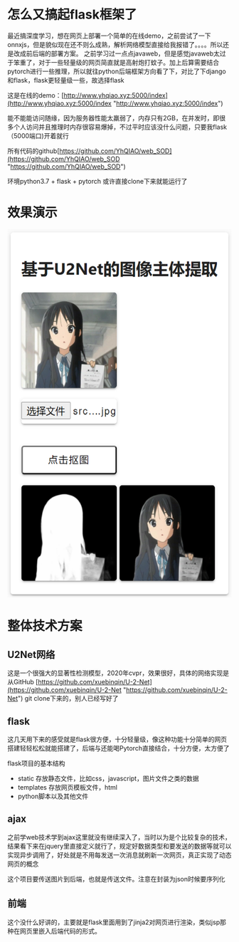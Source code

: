 # 怎么又搞起flask框架了
最近搞深度学习，想在网页上部署一个简单的在线demo，之前尝试了一下onnxjs，但是貌似现在还不则么成熟，解析网络模型直接给我报错了。。。。所以还是改成前后端的部署方案。
之前学习过一点点javaweb，但是感觉javaweb太过于笨重了，对于一些轻量级的网页简直就是高射炮打蚊子。加上后算需要结合pytorch进行一些推理，所以就往python后端框架方向看了下，对比了下django和flask，flask更轻量级一些，故选择flask

这是在线的demo：[http://www.yhqiao.xyz:5000/index](http://www.yhqiao.xyz:5000/index "http://www.yhqiao.xyz:5000/index")

能不能能访问随缘，因为服务器性能太羸弱了，内存只有2GB，在并发时，即很多个人访问并且推理时内存很容易爆掉，不过平时应该没什么问题，只要我flask（5000端口)开着就行

所有代码的github[https://github.com/YhQIAO/web_SOD](https://github.com/YhQIAO/web_SOD "https://github.com/YhQIAO/web_SOD")

环境python3.7 + flask + pytorch
或许直接clone下来就能运行了

# 效果演示
![image](https://github.com/YhQIAO/blog_images/blob/main/websod_mio.png)

# 整体技术方案
## U2Net网络
这是一个很强大的显著性检测模型，2020年cvpr，效果很好，具体的网络实现是从GitHub [https://github.com/xuebinqin/U-2-Net](https://github.com/xuebinqin/U-2-Net "https://github.com/xuebinqin/U-2-Net") git clone下来的，别人已经写好了

## flask
这几天用下来的感受就是flask很方便，十分轻量级，像这种功能十分简单的网页搭建轻轻松松就能搭建了，后端与还能喝Pytorch直接结合，十分方便，太方便了

flask项目的基本结构
- static
	存放静态文件，比如css，javascript，图片文件之类的数据
- templates
	存放网页模板文件，html
- python脚本以及其他文件


## ajax
之前学web技术学到ajax这里就没有继续深入了，当时以为是个比较复杂的技术，结果看下来在jquery里直接定义就行了，规定好数据类型和要发送的数据等就可以实现异步调用了，好处就是不用每发送一次消息就刷新一次网页，真正实现了动态网页的概念

这个项目要传送图片到后端，也就是传送文件。注意在封装为json时候要序列化

## 前端
这个没什么好讲的，主要就是flask里面用到了jinja2对网页进行渲染，类似jsp那种在网页里嵌入后端代码的形式。


